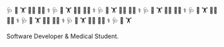 🩺 📖 🏋️ :man_technologist: :health_worker: :medical_symbol: 🩺 📖 🏋️ :man_technologist: :health_worker: :medical_symbol: 🩺 📖 🏋️ :man_technologist: :health_worker: :medical_symbol: 🩺 📖 🏋️ :man_technologist: :health_worker: :medical_symbol: 🩺 📖 🏋️ :man_technologist: :health_worker: :medical_symbol: 🩺 📖 🏋️ :man_technologist: :health_worker: :medical_symbol: 🩺 📖 🏋️ :man_technologist: :health_worker: :medical_symbol: 🩺 📖 🏋️         

Software Developer & Medical Student.
